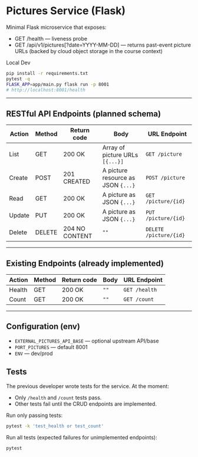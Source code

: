 # Pictures Service (Flask)

Minimal Flask microservice that exposes:
- GET /health — liveness probe
- GET /api/v1/pictures[?date=YYYY-MM-DD] — returns past-event picture URLs (backed by cloud object storage in the course context)

Local Dev
```bash
pip install -r requirements.txt
pytest -q
FLASK_APP=app/main.py flask run -p 8001
# http://localhost:8001/health 
```

---

## RESTful API Endpoints (planned schema)

| Action | Method | Return code | Body                        | URL Endpoint     |
|--------|--------|-------------|-----------------------------|------------------|
| List   | GET    | 200 OK      | Array of picture URLs `[{...}]` | `GET /picture`     |
| Create | POST   | 201 CREATED | A picture resource as JSON `{...}` | `POST /picture`    |
| Read   | GET    | 200 OK      | A picture as JSON `{...}`   | `GET /picture/{id}` |
| Update | PUT    | 200 OK      | A picture as JSON `{...}`   | `PUT /picture/{id}` |
| Delete | DELETE | 204 NO CONTENT | `""`                      | `DELETE /picture/{id}` |

---


## Existing Endpoints (already implemented)

| Action | Method | Return code | Body | URL Endpoint |
|--------|--------|-------------|------|--------------|
| Health | GET    | 200 OK      | `""` | `GET /health` |
| Count  | GET    | 200 OK      | `""` | `GET /count`  |

---


## Configuration (env)

- `EXTERNAL_PICTURES_API_BASE` — optional upstream API/base    
- `PORT_PICTURES` — default 8001    
- `ENV` — dev/prod
  
## Tests

The previous developer wrote tests for the service. At the moment:
- Only `/health` and `/count` tests pass.
- Other tests fail until the CRUD endpoints are implemented.

Run only passing tests:
```bash
pytest -k 'test_health or test_count'
```

Run all tests (expected failures for unimplemented endpoints):
```bash
pytest
```